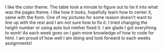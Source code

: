 I like the color theme. The table took a minute to figure out to tie it into what was the pages theme. I like how it looks, hopefully learn how to center it, same with the form. One of my pictures for some reason doesn't want to line up with the rest and I am not sure how to fix it. I tried changing the height number or using auto but niether fixed it. I am glade I got everything to work!
As each week goes on I gain more knowledge of how to code for html. I am proud of how well I am doing and look forward to each weeks assignments!